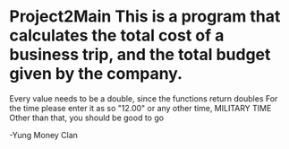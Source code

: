 # Project2Main This is a program that calculates the total cost of a business trip, and the total budget given by the company.
Every value needs to be a double, since the functions return doubles
For the time please enter it as so "12.00" or any other time, MILITARY TIME 
Other than that, you should be good to go

-Yung Money Clan 
